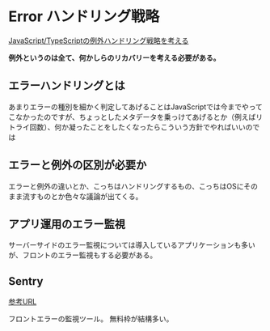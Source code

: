 # Error ハンドリング戦略

[JavaScript/TypeScriptの例外ハンドリング戦略を考える](https://qiita.com/shibukawa/items/ffe7264ecff78f55b296)

**例外というのは全て、何かしらのリカバリーを考える必要がある。**

## エラーハンドリングとは

あまりエラーの種別を細かく判定してあげることはJavaScriptでは今までやってこなかったのですが、ちょっとしたメタデータを乗っけてあげるとか（例えばリトライ回数）、何か凝ったことをしたくなったらこういう方針でやればいいのでは

## エラーと例外の区別が必要か

エラーと例外の違いとか、こっちはハンドリングするもの、こっちはOSにそのまま流すものとか色々な議論が出てくる。

## アプリ運用のエラー監視

サーバーサイドのエラー監視については導入しているアプリケーションも多いが、フロントのエラー監視もする必要がある。

## Sentry

[参考URL](https://sentry.io/welcome/)

フロントエラーの監視ツール。
無料枠が結構多い。
